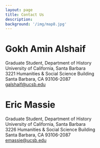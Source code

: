 ```yaml
---
layout: page
title: Contact Us
description:
background: '/img/map8.jpg'
---
```


# Gokh Amin Alshaif
Graduate Student, Department of History  
University of California, Santa Barbara  
3221 Humanities & Social Science Building  
Santa Barbara, CA 93106-2087  
galshaif@ucsb.edu  

# Eric Massie
Graduate Student, Department of History  
University of California, Santa Barbara  
3226 Humanities & Social Science Building   
Santa Barbara, CA 93106-2087  
emassie@ucsb.edu
